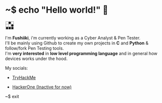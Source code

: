 # ~$ echo "Hello world!" 👋

<p><img alt="glider" title="glideremblem" src="Glider.svg.png" width="30" height="30" /></p>

I'm **Fushiiki**, i'm currently working as a Cyber Analyst & Pen Tester.</br>
I'll be mainly using Github to create my own projects in **C** and **Python** & follow/fork Pen Testing tools.</br>
I'm **very interested** in **low level programming language** and in general how devices works under the hood.</br>

My socials:

- [TryHackMe](https://tryhackme.com/p/Fushiiki)

- [HackerOne (Inactive for now) ](https://hackerone.com/fushiiki)

~$ exit